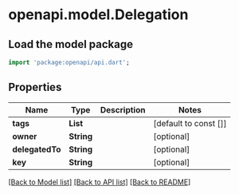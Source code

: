 # openapi.model.Delegation

## Load the model package
```dart
import 'package:openapi/api.dart';
```

## Properties
Name | Type | Description | Notes
------------ | ------------- | ------------- | -------------
**tags** | **List<String>** |  | [default to const []]
**owner** | **String** |  | [optional] 
**delegatedTo** | **String** |  | [optional] 
**key** | **String** |  | [optional] 

[[Back to Model list]](../README.md#documentation-for-models) [[Back to API list]](../README.md#documentation-for-api-endpoints) [[Back to README]](../README.md)


